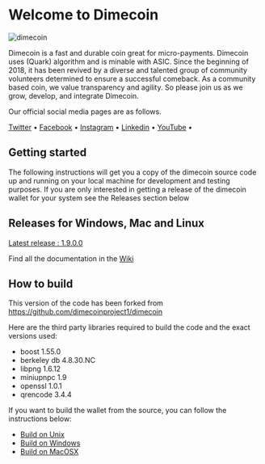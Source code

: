 # Welcome to Dimecoin
![dimecoin](https://avatars1.githubusercontent.com/u/35412734?s=160&v=4)

Dimecoin is a fast and durable coin great for micro-payments. 
Dimecoin uses (Quark) algorithm and is minable with ASIC.
Since the beginning of 2018, it has been revived by a diverse and talented group of community volunteers determined to ensure a successful comeback. 
As a community based coin, we value transparency and agility. 
So please join us as we grow, develop, and integrate Dimecoin.

Our official social media pages are as follows.

<a href="https://www.twitter.com/dimecoin_">Twitter</a> •
<a href="https://www.facebook.com/dimecoincommunity">Facebook</a> •
<a href="https://www.instagram.com/dimecoin_">Instagram</a> •
<a href="https://www.linkedin.com/company/dimecoin1/">Linkedin</a> •
<a href="https://www.youtube.com/channel/UCxLM0J9cRw_124wtXIeMzNw">YouTube</a> •

## Getting started
The following instructions will get you a copy of the dimecoin source code up and running on your local machine for development and testing purposes. If you are only interested in getting a release of the dimecoin wallet for your system see the Releases section below

## Releases for Windows, Mac and Linux

<a href="https://github.com/dime-coin/dimecoin/releases/latest">Latest release : 1.9.0.0</a><br/>


Find all the documentation in the <a href="https://github.com/dime-coin/dimecoin/wiki">Wiki</a>

## How to build
This version of the code has been forked from https://github.com/dimecoinproject1/dimecoin 

Here are the third party libraries required to build the code and the exact versions used:

* boost 1.55.0<br/>
* berkeley db 4.8.30.NC<br/>
* libpng 1.6.12<br/>
* miniupnpc 1.9<br/>
* openssl 1.0.1<br/>
* qrencode 3.4.4<br/>

If you want to build the wallet from the source, you can follow the instructions below:

* <a href="doc/build-unix.md">Build on Unix</a><br/>
* <a href="doc/build-msw.md">Build on Windows</a><br/>
* <a href="doc/build-osx.md">Build on MacOSX</a><bt/>

